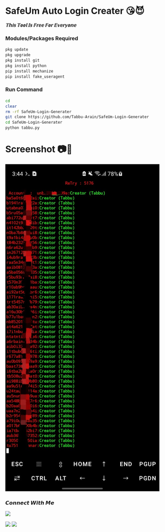 # SafeUm Auto Login Creater 😘😈

___𝕋𝕙𝕚𝕤 𝕋𝕠𝕠𝕝 𝕀𝕤 𝔽𝕣𝕖𝕖 𝔽𝕠𝕣 𝔼𝕧𝕖𝕣𝕪𝕠𝕟𝕖___</br>


 ### Modules/Packages Required 
````bash
pkg update
pkg upgrade
pkg install git
pkg install python
pip install mechanize
pip install fake_useragent
````


 ### Run Command
````bash
cd
clear
rm -rf SafeUm-Login-Generater
git clone https://github.com/Tabbu-Arain/SafeUm-Login-Generater
cd SafeUm-Login-Generater
python tabbu.py
````

# Screenshot 📷💾
<img src="https://github.com/Tabbu-Arain/SafeUm-Login-Generater/blob/main/WhatsApp%20Image%202025-03-17%20at%203.46.04%20PM.jpeg" />


<h3 align="left">𝘾𝙤𝙣𝙣𝙚𝙘𝙩 𝙒𝙞𝙩𝙝 𝙈𝙚</h3>

[![](https://img.shields.io/badge/Github-black?logo=Github&logoColor=black&labelColor=white)](https://github.com/Tabbu-Arain)


[![](https://img.shields.io/badge/Facebook-blue?logo=Facebook&logoColor=blue&labelColor=white)](https://www.facebook.com/TabbuArain)
[![](https://img.shields.io/badge/Whatsapp-CHAT-red?logo=Whatsapp&logoColor=Brightgreen&labelColor=white)](https://wa.me/994402197773?text=Hello+MR+TabbuðŸ”¥+)

